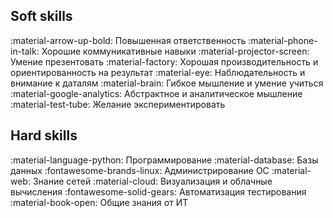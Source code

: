 ## Soft skills

:material-arrow-up-bold: Повышенная ответственность
:material-phone-in-talk: Хорошие коммуникативные навыки
:material-projector-screen: Умение презентовать
:material-factory: Хорошая производительность и ориентированность на результат
:material-eye: Наблюдательность и внимание к даталям
:material-brain: Гибкое мышление и умение учиться
:material-google-analytics: Абстрактное и аналитическое мышление
:material-test-tube: Желание экспериментировать

## Hard skills

:material-language-python: Программирование
:material-database: Базы данных
:fontawesome-brands-linux: Администрирование ОС
:material-web: Знание сетей
:material-cloud: Визуализация и облачные вычисления
:fontawesome-solid-gears: Автоматизация тестирования
:material-book-open: Общие знания от ИТ
